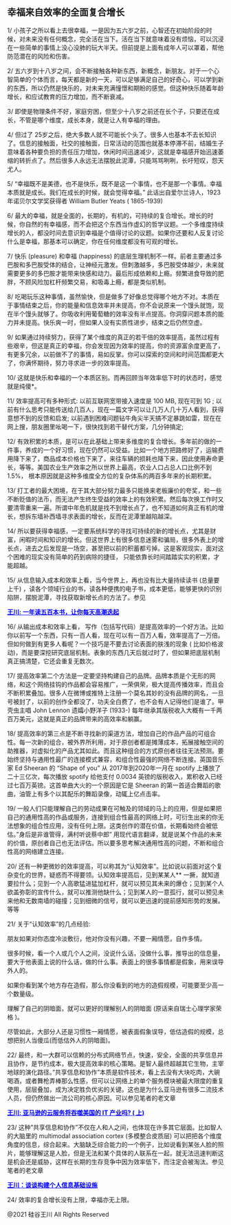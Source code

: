 ## 幸福来自效率的全面复合增长

1/ 小孩子之所以看上去很幸福，一是因为五六岁之前，心智还在初始阶段的时候，对未来没有任何概念，完全活在当下。活在当下就意味着没有烦恼，可以沉浸在一些简单的事情上没心没肺的玩大半天。但前提是上面有成年人可以罩着，帮他防范潜在的风险和伤害。

2/
五六岁到十八岁之间，会不断接触各种新东西，新概念，新朋友。对于一个心智简单的个体而言，每天都是新的一天，可以足够满足自己的好奇心，可以学到新的东西，所以仍然是快乐的，对未来充满憧憬和期盼的感觉。但这种快乐随着年龄增长，和应试教育的压力增加，而不断衰减。

3/ 即使是物理条件不好，家庭穷困，但至少十八岁之前还在长个子，只要还在成长，不管是哪个维度，成长本身，就是让人有幸福的理由。

4/ 但过了
25岁之后，绝大多数人就不可能长个头了。很多人也基本不去长知识了。信息的接触面，社交的接触面，日常活动的范围也就基本停滞不前，结婚生子意味着各种要负担的责任压力增加，休闲时间迅速减少，这就是幸福感开始迅速萎缩的转折点了。然后很多人永远无法摆脱此泥潭，只能骂骂咧咧，长吁短叹，怨天尤人。

5/ &#8220;幸福既不是美德，也不是快乐，既不是这一个事情，也不是那一个事情。幸福本质就是成长。我们在成长的时候，就会觉得幸福。&#8221;
此话出自爱尔兰诗人，1923年诺贝尔文学奖获得者 William Butler Yeats ( 1865-1939)

6/
最大的幸福，就是全面的，长期的，有机的，可持续的复合增长。增长的时候，你自然的有幸福感，而不会把这个东西当作虚幻的哲学议题。一个多维度持续增长的人，都没时间去意识到幸福是个值得讨论的议题。如果你还要和人反复讨论什么是幸福，那基本可以确定，你在任何维度都没有可观的增长。

7/ 快乐 (pleasure) 和幸福 (happiness)
的底层生理机制不一样。前者主要通过多巴胺和多巴胺受体的结合，让神经元激发。但刺激越多，多巴胺受体越少，未来就需要更多的多巴胺才能带来快感和动力。最后形成依赖和上瘾。频繁进食导致的肥胖，不顾风险加杠杆频繁交易，和吸毒上瘾，都是类似机制。

8/
吃喝玩乐这种事情，虽然愉快，但是做多了好像总觉得哪个地方不对。本质在于事情结束之后，你的能量和信息效率并未提高，你不会说原来一个馒头就饱，现在半个馒头就够了。你吸收利用葡萄糖的效率没有半点提高。你洞穿问题本质的能力并未提高。快乐爽一时，但如果人没有实质性进步，结束之后仍然空虚。

9/
如果通过持续努力，获得了某个维度的真正的若干倍的效率提高，虽然过程有些艰辛，但这是真正的幸福，你会发现因为效率的提高，你的资源富余度更高了，有更多冗余，以前做不了的事情，易如反掌。你可以探索的空间和时间范围都更大了，你满怀期待，努力寻求进一步的效率提高。

10/ 这就是快乐和幸福的一个本质区别。而再回顾当年效率低下时的状态时，感觉就是纯傻*。

11/ 效率提高可有多种形式: 以前互联网宽带接入速度是 100 MB, 现在可到 1G ;
以前有什么思考只能传送给几百人，现在一篇文字可以让几万人几十万人看到，获得意想不到的反馈和启发;
以前遇到困难问题钻牛角尖半天搞不定暴跳如雷，现在在网上搜，朋友圈里吆喝一下，很快找到若干替代方案，几分钟搞定;

12/
有效积累的本质，是可以在此基础上带来多维度的复合增长。多年前的做的一件事，养成的一个好习惯，现在仍然可以受益。比如一个地方把路修好了，运输费用降下来了，商品成本价格也下来了，来往车辆的损耗也降下来，因此使用寿命更长，等等。美国农业生产效率之所以世界上最高，农业人口占总人口比例不到
1.5%， 根本原因就是这种多维度全方位的复杂体系的两百多年来的长期积累。

13/
打工者的最大困境，在于其大部分努力最多只能换来老板廉价的夸奖，和一些不断贬值的法币，而无法产生终生受益的效率上的有效积累。然后每次换工作时又要清零重来一遍。所谓中年危机就是找不到增长点了，也不知道如何真正有机的增长，想拆东墙补西墙寻求表面的增长，反而在泥潭里越陷越深。

14/
所以要获得幸福感，一定要系统科学的寻找可持续的新的增长点，尤其是财富，闲暇时间和知识的增长。但这世界上有很多信息迷雾和骗局，很多外表上的增长点，进去之后发现是一场空，甚至把以前的积蓄都亏掉。这是客观现实，面对这个困难的现实没有简单的药到病除的捷径，
只能依靠长时间踏踏实实的积累，才能超越。

15/ 从信息输入成本和效率上看，当今世界上，再也没有比大量持续读书 (总量要上千)
，读各个领域行业的书，读各种便携的电子书，成本更低，能够更快的识别陷阱，摆脱泥潭，寻找获取新增长点的方法了。参见

<strong><a style="color: #0000ff;" href="https://chuan.us/archives/166">王川:
一年读五百本书，让你每天高潮迭起</a></strong>

16/ 从输出成本和效率上看，
写作（包括写代码）是提高效率的一个好方法。比如你以前写一个东西，只有一百人看，现在可以有一百万人看，效率提高了一万倍。但如何做到有更多人看呢？一个技巧是不要去讨论表面的肤浅的现象 (
比如价格波动)，而是要深挖研究底层机制。表象的东西几天后就过时了，但如果把底层机制真正搞清楚，它还会重复无数次。

17/
提高效率第二个方法是一定要坚持构建自己的品牌。品牌本质是个无形的网络，和这个网络挂钩的作品都会容易推广，一荣俱荣，极大提高传播效率，而且会不断积累叠加。很多人在微博或推特上注册一个莫名其妙的没有品牌的网名，一旦号被封了，以前的创作全都没了，功夫全白费了，也不会有人记得他们是谁了。甲壳虫主唱
John Lennon 遗孀小野洋子 (1933-) 每年继承其版税收入大概有一千两百万美元，这就是真正的品牌带来的高效率和躺赢。

18/
提高效率的第三点是不断寻找新的渠道方法，增加自己的作品产品的可组合性。每一次新的组合，被外界所利用，对于原创者都是摊薄成本，拓展接触空间的助推器，对虚拟化的产品尤其如此。而且这种组合的方式原创者往往无法预测。要始终坚持与通用性最广的连接模式兼容，和组合性最强的网络不断连接。英国音乐家
Ed Sheeran 的 &#8220;Shape of you&#8221; 从 2017年到2020年一月在 spotify 上播放了二十三亿次，每次播放 spotify 给他支付
0.0034 英镑的版税收入，累积收入已经过七百万英镑。这首单曲大火的一个原因是它是 Sheeran 的第一首适合舞蹈的歌曲，油管上有多个以其配乐的舞蹈录像，动辄上亿点击率。

19/
一般人们只能理解自己的劳动成果在可触及的领域的马上的应用，但是如果把自己的通用性高的作品或服务，连接到组合性最高的网络上时，可衍生出来的你无法想象的组合性应用，没有任何上限。这类创作的潜在价值，长期看始终会被低估。&#8221;身后是非谁管得，满村听说蔡中郎&#8221;
用现代语言翻译，就是说某个作品的未来的价值，原创者自己也无法评估。所以要多思考解决通用性高的问题，不断和组合性高的网络建立连接。

20/
还有一种更微妙的效率提高，可以称其为“认知效率”。比如说以前面对这个复杂变化的世界，疑惑而不得要领。认知效率提高后，见到某某人**
一撅，就知道要拉什么；见到一个人高歌猛进猛加杠杆，就可以预见其未来的爆仓；见到某个人欲盖弥彰的宣传什么，就可以推测他缺什么；见到某人的一意孤行，就可以预见未来他和无数南墙的碰撞；见到细微的信号，就可以更迅速的提前感知形势的发展。等等

21/ 关于“认知效率”的几点经验:

朋友如果对你态度冷淡敷衍，他对你没有兴趣，不要一厢情愿，自作多情。

很多时候，看一个人或几个人之间，没说什么话，没做什么事，推导出的信息量，要大于他表面上说的什么话，做的什么事。表面上的很多事情都是假象，用来误导外人的。

如果你看到某个地方存在造假，那么你没看到的地方的造假规模，可能要至少高一个数量级。

理解了自己的阴暗面，就可以更好的理解别人的阴暗面 (原话来自瑞士心理学家荣格 )。

尽管如此，大部分人还是习惯性一厢情愿，被表面假象误导，低估造假的规模，总想把别人当傻瓜(而低估外人的阴暗面)。

22/
最终，和一大群可以信赖的分布式网络节点，快速，安全，全面的共享信息并且协作，是节约成本，极大提高效率的核心策略。是智人最终超越其它生物，主宰地球的演化路径。&#8221;共享信息和协作&#8221;本质是软件技术，看上去没有大块吃肉，大碗喝酒，或者舞枪弄棒那么性感，但可以让网络上的单个服务模块被最大限度的重复使用，层层叠加，成为决定胜负优劣的关键。这也是为什么亚马逊有很多二流技术人员，但仍然做出一流公司的核心原因。可以参见笔者的老文章

<strong><a style="color: #0000ff;" href="https://chuan.us/archives/501">王川: 亚马逊的云服务将吞噬美国的 IT 产业吗? (
上)</a></strong>

23/ 这种&#8221;共享信息和协作&#8221;不仅在人和人之间，也体现在许多其它层面。比如智人的大脑里的 multimodal association
cortex (多模整合皮质层)
可以把把各个维度角度的信息，综合起来。大脑缺乏综合能力的一个例子，比如说看到某张人脸的照片，能够理解这是人脸，但是无法和某个具体的人联系在一起，就无法迅速判断这是机会还是威胁，这样在长期的生存竞争中因为效率低下，而注定会被淘汰。参见笔者的老文章

<strong><a style="color: #0000ff;" href="https://chuan.us/archives/431">王川：谈谈构建个人信息基础设施</a></strong>

24/ 效率的复合增长没有上限，幸福亦无上限。

@2021 硅谷王川 All Rights Reserved

